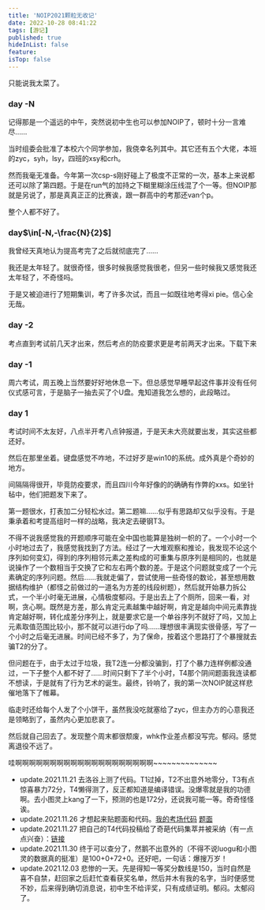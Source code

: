 ```yaml
---
title: 'NOIP2021颗粒无收记'
date: 2022-10-28 08:41:22
tags: [游记]
published: true
hideInList: false
feature: 
isTop: false
---
```

只能说我太菜了。
### day -N
记得那是一个遥远的中午，突然说初中生也可以参加NOIP了，顿时十分一言难尽……

当时组委会批准了本校六个同学参加，我侥幸名列其中。其它还有五个大佬，本班的zyc，syh，lsy，四班的xsy和crh。

然而我毫无准备。今年第一次csp-s刚好碰上了极度不正常的一次，基本上来说都还可以除了第四题。于是在run气的加持之下糊里糊涂压线混了个一等。但NOIP那就是另说了，那是真真正正的比赛诶，跟一群高中的考那还van个p。

整个人都不好了。
### day$\in[-N,-\frac{N}{2}$]
我曾经天真地认为提高考完了之后就彻底完了……

我还是太年轻了。就很奇怪，很多时候我感觉我很老，但另一些时候我又感觉我还太年轻了，不奇怪吗。

于是又被迫进行了短期集训，考了许多次试，而且一如既往地考得xi pie。信心全无哉。
### day -2
考点直到考试前几天才出来，然后考点的防疫要求更是考前两天才出来。下载下来
### day -1
周六考试，周五晚上当然要好好地休息一下。但总感觉早睡早起这件事并没有任何仪式感可言，于是脑子一抽去买了个U盘。鬼知道我怎么想的，此段略过。
### day 1
考试时间不太友好，八点半开考八点钟报道，于是天未大亮就要出发，其实这些都还好。

然后在那里坐着。键盘感觉不咋地，不过好歹是win10的系统。成外真是个奇妙的地方。

间隔隔得很开，毕竟防疫要求，而且四川今年好像的的确确有作弊的xxs。如坐针毡中，他们把题发下来了。

第一题很水，打表加二分轻松水过。第二题嘛……似乎有思路却又似乎没有。于是秉承着和考提高组时一样的战略，我决定去硬钢T3。

不得不说我感觉我的开题顺序可能在全中国也能算是独树一帜的了。一个小时一个小时地过去了，我感觉我找到了方法。经过了一大堆观察和推论，我发现不论这个序列如何变幻，得到的序列相邻元素之差构成的可重集与原序列是相同的，也就是说操作了一个数相当于交换了它和左右两个数的差。于是这个问题就变成了一个元素确定的序列问题。然后……我就走偏了，尝试使用一些奇怪的数论，甚至想用数据结构维护（都怪之前做过的一道名为方差的线段树题），然后就开始暴力拆公式，一个半小时毫无进展，心情极度郁闷。于是出去上了个厕所，回来一看，对啊，贪心啊。既然是方差，那么肯定元素越集中越好啊，肯定是越向中间元素靠拢肯定越好啊，转化成差分序列上，就是要求它是一个单谷序列不就好了吗，又加上元素取值范围比较小，那不就可以进行dp了吗……理想很丰满现实很骨感，写了一个小时之后毫无进展。时间已经不多了，为了保命，按着这个思路打了个暴搜就去骗T2的分了。

但问题在于，由于太过于垃圾，我T2连一分都没骗到，打了个暴力连样例都没通过，一下子整个人都不好了……时间只剩下了半个小时，T4那个阴间题面我连读都不想读，于是就有了行为艺术的诞生。最终，铃响了，我的第一次NOIP就这样悲催地落下了帷幕。

临走时还给每个人发了个小饼干，虽然我没吃就塞给了zyc，但主办方的心意我还是领略到了，虽然内心更加悲哀了。

然后就自己回去了。发现整个周末都很颓废，whk作业差点都没写完。郁闷。感觉离退役不远了。

哇啊啊啊啊啊啊啊啊啊啊啊啊啊啊啊啊啊啊啊啊~~~~~~~~~~~~~~

- update.2021.11.21 去洛谷上测了代码。T1过掉，T2不出意外地零分，T3有点惊喜暴力72分，T4懒得测了，反正都知道是编译错误。没爆零就是我的功德啊。去小图灵上kang了一下，预测的也是172分，还说我可能一等。奇奇怪怪诶。
- update.2021.11.26 才想起来贴题面和代码。[我的考场代码](https://files.cnblogs.com/files/blogs/697493/NOIP2021%E4%BB%A3%E7%A0%81.zip)  [题面](https://files.cnblogs.com/files/blogs/697493/NOIP2021%E9%A2%98%E9%9D%A2.zip)
- update.2021.11.27 把自己的T4代码投稿给了奇葩代码集萃并被采纳（有一点点兴奋）：[链接](https://www.luogu.com.cn/paste/uy9gn19z)
- update.2021.11.30 终于可以查分了，然鹅不出意外的（不得不说luogu和小图灵的数据真的挺准）是100+0+72+0。还好吧，一句话：爆搜万岁！
- update.2021.12.03 悲惨的一天。先是得知一等奖分数线是150，当时自然是喜不自禁，赶回家之后赶忙查看获奖名单，然后并木有我的名字，当时便感觉不妙，后来得到确切消息说，初中生不给评奖，只有成绩证明。郁闷。太郁闷了。